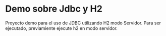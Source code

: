 # Demo sobre Jdbc y H2
Proyecto demo para el uso de JDBC utilizando H2 modo Servidor. Para ser ejecutado, previamiente ejecute h2 en modo servidor.

